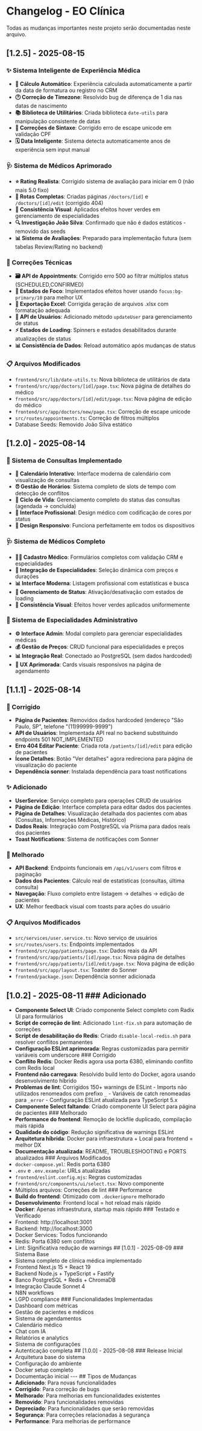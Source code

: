 # Changelog - EO Clínica

Todas as mudanças importantes neste projeto serão documentadas neste arquivo.

## [1.2.5] - 2025-08-15

### ✨ Sistema Inteligente de Experiência Médica
- **🧮 Cálculo Automático**: Experiência calculada automaticamente a partir da data de formatura ou registro no CRM
- **🕐 Correção de Timezone**: Resolvido bug de diferença de 1 dia nas datas de nascimento
- **📚 Biblioteca de Utilitários**: Criada biblioteca `date-utils` para manipulação consistente de datas
- **🔧 Correções de Sintaxe**: Corrigido erro de escape unicode em validação CPF
- **🗓️ Data Inteligente**: Sistema detecta automaticamente anos de experiência sem input manual

### 🩺 Sistema de Médicos Aprimorado
- **⭐ Rating Realista**: Corrigido sistema de avaliação para iniciar em 0 (não mais 5.0 fixo)
- **📄 Rotas Completas**: Criadas páginas `/doctors/[id]` e `/doctors/[id]/edit` (corrigido 404)
- **🎨 Consistência Visual**: Aplicados efeitos hover verdes em gerenciamento de especialidades
- **🔍 Investigação João Silva**: Confirmado que não é dados estáticos - removido das seeds
- **📊 Sistema de Avaliações**: Preparado para implementação futura (sem tabelas Review/Rating no backend)

### 🔧 Correções Técnicas
- **🗃️ API de Appointments**: Corrigido erro 500 ao filtrar múltiplos status (SCHEDULED,CONFIRMED)
- **🎯 Estados de Foco**: Implementados efeitos hover usando `focus:bg-primary/10` para melhor UX
- **📁 Exportação Excel**: Corrigida geração de arquivos .xlsx com formatação adequada
- **🔐 API de Usuários**: Adicionado método `updateUser` para gerenciamento de status
- **⚡ Estados de Loading**: Spinners e estados desabilitados durante atualizações de status
- **📊 Consistência de Dados**: Reload automático após mudanças de status

### 📋 Arquivos Modificados
- `frontend/src/lib/date-utils.ts`: Nova biblioteca de utilitários de data
- `frontend/src/app/doctors/[id]/page.tsx`: Nova página de detalhes do médico
- `frontend/src/app/doctors/[id]/edit/page.tsx`: Nova página de edição do médico
- `frontend/src/app/doctors/new/page.tsx`: Correção de escape unicode
- `src/routes/appointments.ts`: Correção de filtros múltiplos
- Database Seeds: Removido João Silva estático

## [1.2.0] - 2025-08-14

### 🚀 Sistema de Consultas Implementado
- **📅 Calendário Interativo**: Interface moderna de calendário com visualização de consultas
- **⏰ Gestão de Horários**: Sistema completo de slots de tempo com detecção de conflitos
- **🔄 Ciclo de Vida**: Gerenciamento completo do status das consultas (agendada → concluída)
- **🎯 Interface Profissional**: Design médico com codificação de cores por status
- **📱 Design Responsivo**: Funciona perfeitamente em todos os dispositivos

### 🩺 Sistema de Médicos Completo
- **👨‍⚕️ Cadastro Médico**: Formulários completos com validação CRM e especialidades
- **🏥 Integração de Especialidades**: Seleção dinâmica com preços e durações
- **📊 Interface Moderna**: Listagem profissional com estatísticas e busca
- **🔄 Gerenciamento de Status**: Ativação/desativação com estados de loading
- **🎨 Consistência Visual**: Efeitos hover verdes aplicados uniformemente

### 🧾 Sistema de Especialidades Administrativo
- **⚙️ Interface Admin**: Modal completo para gerenciar especialidades médicas
- **💰 Gestão de Preços**: CRUD funcional para especialidades e preços
- **📊 Integração Real**: Conectado ao PostgreSQL (sem dados hardcoded)
- **🎨 UX Aprimorada**: Cards visuais responsivos na página de agendamento

## [1.1.1] - 2025-08-14

### 🐛 Corrigido
- **Página de Pacientes**: Removidos dados hardcoded (endereço "São Paulo, SP", telefone "(11)99999-9999")
- **API de Usuários**: Implementada API real no backend substituindo endpoints 501 NOT_IMPLEMENTED
- **Erro 404 Editar Paciente**: Criada rota `/patients/[id]/edit` para edição de pacientes
- **Ícone Detalhes**: Botão "Ver detalhes" agora redireciona para página de visualização do paciente
- **Dependência sonner**: Instalada dependência para toast notifications

### ✨ Adicionado
- **UserService**: Serviço completo para operações CRUD de usuários
- **Página de Edição**: Interface completa para editar dados dos pacientes
- **Página de Detalhes**: Visualização detalhada dos pacientes com abas (Consultas, Informações Médicas, Histórico)
- **Dados Reais**: Integração com PostgreSQL via Prisma para dados reais dos pacientes
- **Toast Notifications**: Sistema de notificações com Sonner

### 🔧 Melhorado
- **API Backend**: Endpoints funcionais em `/api/v1/users` com filtros e paginação
- **Dados dos Pacientes**: Cálculo real de estatísticas (consultas, última consulta)
- **Navegação**: Fluxo completo entre listagem → detalhes → edição de pacientes
- **UX**: Melhor feedback visual com toasts para ações do usuário

### 📋 Arquivos Modificados
- `src/services/user.service.ts`: Novo serviço de usuários
- `src/routes/users.ts`: Endpoints implementados
- `frontend/src/app/patients/page.tsx`: Dados reais da API
- `frontend/src/app/patients/[id]/page.tsx`: Nova página de detalhes
- `frontend/src/app/patients/[id]/edit/page.tsx`: Nova página de edição
- `frontend/src/app/layout.tsx`: Toaster do Sonner
- `frontend/package.json`: Dependência sonner adicionada

## [1.0.2] - 2025-08-11 ### Adicionado
- **Componente Select UI**: Criado componente Select completo com Radix UI para formulários
- **Script de correção de lint**: Adicionado `lint-fix.sh` para automação de correções
- **Script de desabilitação do Redis**: Criado `disable-local-redis.sh` para resolver conflitos permanentes
- **Configuração ESLint aprimorada**: Regras customizadas para permitir variáveis com underscore ### Corrigido
- **Conflito Redis**: Docker Redis agora usa porta 6380, eliminando conflito com Redis local
- **Frontend não carregava**: Resolvido build lento do Docker, agora usando desenvolvimento híbrido
- **Problemas de lint**: Corrigidos 150+ warnings de ESLint - Imports não utilizados renomeados com prefixo `_` - Variáveis de catch renomeadas para `_error` - Configuração ESLint atualizada para TypeScript 5.x
- **Componente Select faltando**: Criado componente UI Select para página de pacientes ### Melhorado
- **Performance do frontend**: Remoção de lockfile duplicado, compilação mais rápida
- **Qualidade do código**: Redução significativa de warnings ESLint
- **Arquitetura híbrida**: Docker para infraestrutura + Local para frontend = melhor DX
- **Documentação atualizada**: README, TROUBLESHOOTING e PORTS atualizados ### Arquivos Modificados
- `docker-compose.yml`: Redis porta 6380
- `.env` e `.env.example`: URLs atualizadas
- `frontend/eslint.config.mjs`: Regras customizadas
- `frontend/src/components/ui/select.tsx`: Novo componente
- Múltiplos arquivos: Correções de lint ### Performance
- **Build do frontend**: Otimizado com `.dockerignore` melhorado
- **Desenvolvimento**: Frontend local = hot reload mais rápido
- **Docker**: Apenas infraestrutura, startup mais rápido ### Testado e Verificado
- Frontend: http://localhost:3001
- Backend: http://localhost:3000
- Docker Services: Todos funcionando
- Redis: Porta 6380 sem conflitos
- Lint: Significativa redução de warnings ## [1.0.1] - 2025-08-09 ### Sistema Base
- Sistema completo de clínica médica implementado
- Frontend Next.js 15 + React 19
- Backend Node.js + TypeScript + Fastify
- Banco PostgreSQL + Redis + ChromaDB
- Integração Claude Sonnet 4
- N8N workflows
- LGPD compliance ### Funcionalidades Implementadas
- Dashboard com métricas
- Gestão de pacientes e médicos
- Sistema de agendamentos
- Calendário médico
- Chat com IA
- Relatórios e analytics
- Sistema de configurações
- Autenticação completa ## [1.0.0] - 2025-08-08 ### Release Inicial
- Arquitetura base do sistema
- Configuração do ambiente
- Docker setup completo
- Documentação inicial --- ## Tipos de Mudanças
- **Adicionado**: Para novas funcionalidades
- **Corrigido**: Para correção de bugs
- **Melhorado**: Para melhorias em funcionalidades existentes
- **Removido**: Para funcionalidades removidas
- **Depreciado**: Para funcionalidades que serão removidas
- **Segurança**: Para correções relacionadas à segurança
- **Performance**: Para melhorias de performance